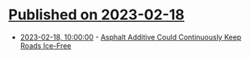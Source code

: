 # [Published on 2023-02-18](index.md)

* [2023-02-18, 10:00:00](https://tech.slashdot.org/story/23/02/17/2354205/asphalt-additive-could-continuously-keep-roads-ice-free?utm_source=rss1.0mainlinkanon&utm_medium=feed) - [Asphalt Additive Could Continuously Keep Roads Ice-Free](https://tech.slashdot.org/story/23/02/17/2354205/asphalt-additive-could-continuously-keep-roads-ice-free?utm_source=rss1.0mainlinkanon&utm_medium=feed)
